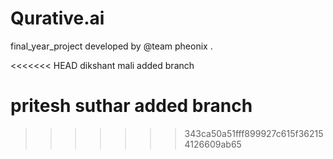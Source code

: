 # Qurative.ai
final_year_project
developed by @team pheonix .

<<<<<<< HEAD
dikshant mali added branch

pritesh suthar added branch
=======
>>>>>>> 343ca50a51fff899927c615f362154126609ab65
